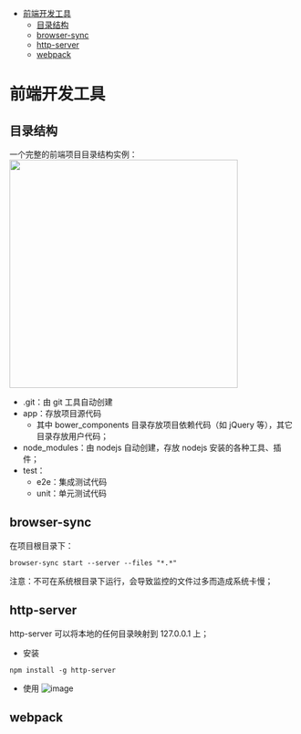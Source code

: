 

<!-- toc -->

* [前端开发工具](#前端开发工具)
  * [目录结构](#目录结构)
  * [browser-sync](#browser-sync)
  * [http-server](#http-server)
  * [webpack](#webpack)

<!-- toc stop -->

# 前端开发工具 #

## 目录结构 ##

一个完整的前端项目目录结构实例：   
<img src="http://otaivnlxc.bkt.clouddn.com/jpg/2017/9/25/c5870a89bb08a6a2900d39911aa67f50.jpg" style="height:400px"/>


- .git：由 git 工具自动创建
- app：存放项目源代码
	- 其中 bower_components 目录存放项目依赖代码（如 jQuery 等），其它目录存放用户代码；
- node_modules：由 nodejs 自动创建，存放 nodejs 安装的各种工具、插件；
- test：
	- e2e：集成测试代码
	- unit：单元测试代码

## browser-sync ##

在项目根目录下：
```
browser-sync start --server --files "*.*"
```
注意：不可在系统根目录下运行，会导致监控的文件过多而造成系统卡慢；


## http-server ##
http-server 可以将本地的任何目录映射到 127.0.0.1 上；

- 安装
```
npm install -g http-server
```

- 使用
![image](http://otaivnlxc.bkt.clouddn.com/jpg/2017/9/25/5ea6b2f888f496a96ef34eade7132dfd.jpg)



## webpack ##